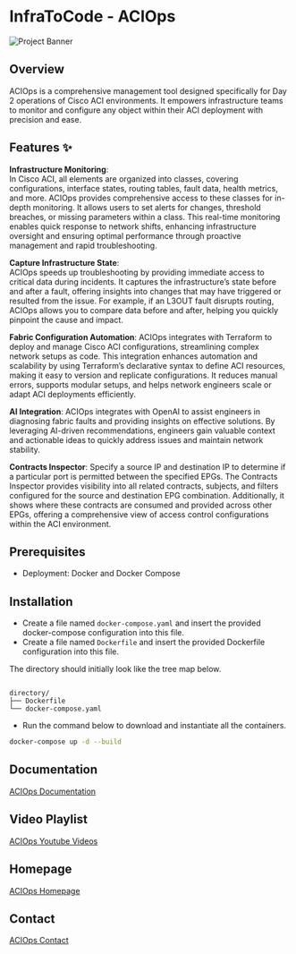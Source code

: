 #   InfraToCode - ACIOps

![Project Banner](https://i.imgur.com/aNPg18I.png)


## Overview

ACIOps is a comprehensive management tool designed specifically for Day 2 operations of Cisco ACI environments. It empowers infrastructure teams to monitor and configure any object within their ACI deployment with precision and ease. 


## Features ✨

**Infrastructure Monitoring**: <br/> 
In Cisco ACI, all elements are organized into classes, covering configurations, interface states, routing tables, fault data, health metrics, and more. ACIOps provides comprehensive access to these classes for in-depth monitoring. It allows users to set alerts for changes, threshold breaches, or missing parameters within a class. This real-time monitoring enables quick response to network shifts, enhancing infrastructure oversight and ensuring optimal performance through proactive management and rapid troubleshooting.

**Capture Infrastructure State**: <br/>
ACIOps speeds up troubleshooting by providing immediate access to critical data during incidents. It captures the infrastructure’s state before and after a fault, offering insights into changes that may have triggered or resulted from the issue. For example, if an L3OUT fault disrupts routing, ACIOps allows you to compare data before and after, helping you quickly pinpoint the cause and impact.

**Fabric Configuration Automation**:
ACIOps integrates with Terraform to deploy and manage Cisco ACI configurations, streamlining complex network setups as code. This integration enhances automation and scalability by using Terraform’s declarative syntax to define ACI resources, making it easy to version and replicate configurations. It reduces manual errors, supports modular setups, and helps network engineers scale or adapt ACI deployments efficiently.

**AI Integration**:
ACIOps integrates with OpenAI to assist engineers in diagnosing fabric faults and providing insights on effective solutions. By leveraging AI-driven recommendations, engineers gain valuable context and actionable ideas to quickly address issues and maintain network stability.

**Contracts Inspector**:
Specify a source IP and destination IP to determine if a particular port is permitted between the specified EPGs. The Contracts Inspector provides visibility into all related contracts, subjects, and filters configured for the source and destination EPG combination. Additionally, it shows where these contracts are consumed and provided across other EPGs, offering a comprehensive view of access control configurations within the ACI environment.


## Prerequisites
- Deployment: Docker and Docker Compose

## Installation
* Create a file named `docker-compose.yaml` and insert the provided docker-compose configuration into this file.
* Create a file named `Dockerfile` and insert the provided Dockerfile configuration into this file.

The directory should initially look like the tree map below.

```plaintext

directory/
├── Dockerfile
└── docker-compose.yaml

```

* Run the command below to download and instantiate all the containers.
```bash
docker-compose up -d --build
```

## Documentation
<a href="https://https://aciops-documentation.infratocode.com" target="_blank">ACIOps Documentation</a>


## Video Playlist
<a href="https://www.youtube.com/playlist?list=PLGDLooVCc13MYmTMZrhHDCLZ6h0KOvZLT" target="_blank">ACIOps Youtube Videos</a>

## Homepage
<a href="https://infratocode.com" target="_blank">ACIOps Homepage</a>

## Contact
<a href="https://infratocode.com/contact" target="_blank">ACIOps Contact</a>


